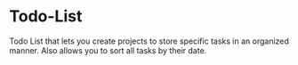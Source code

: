 # Todo-List
Todo List that lets you create projects to store specific tasks in an organized manner. Also allows you to sort all tasks by their date. 